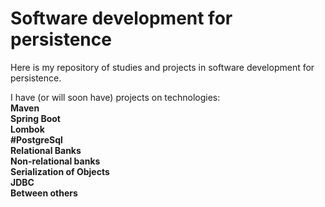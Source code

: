 # Software development for persistence
Here is my repository of studies and projects in software development for persistence.<br/>

I have (or will soon have) projects on technologies:<br/>
<strong>Maven<br/>
Spring Boot<br/>
Lombok<br/>
#PostgreSql<br/>
Relational Banks<br/>
Non-relational banks<br/>
Serialization of Objects<br/>
JDBC<br/>
Between others<br/></strong>
